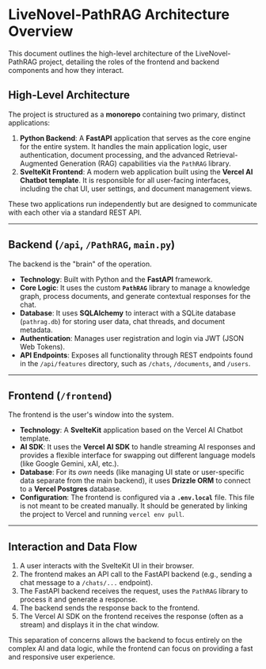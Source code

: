 # LiveNovel-PathRAG Architecture Overview

This document outlines the high-level architecture of the LiveNovel-PathRAG project, detailing the roles of the frontend and backend components and how they interact.

## High-Level Architecture

The project is structured as a **monorepo** containing two primary, distinct applications:

1.  **Python Backend**: A **FastAPI** application that serves as the core engine for the entire system. It handles the main application logic, user authentication, document processing, and the advanced Retrieval-Augmented Generation (RAG) capabilities via the `PathRAG` library.
2.  **SvelteKit Frontend**: A modern web application built using the **Vercel AI Chatbot template**. It is responsible for all user-facing interfaces, including the chat UI, user settings, and document management views.

These two applications run independently but are designed to communicate with each other via a standard REST API.

---

## Backend (`/api`, `/PathRAG`, `main.py`)

The backend is the "brain" of the operation.

* **Technology**: Built with Python and the **FastAPI** framework.
* **Core Logic**: It uses the custom **`PathRAG`** library to manage a knowledge graph, process documents, and generate contextual responses for the chat.
* **Database**: It uses **SQLAlchemy** to interact with a SQLite database (`pathrag.db`) for storing user data, chat threads, and document metadata.
* **Authentication**: Manages user registration and login via JWT (JSON Web Tokens).
* **API Endpoints**: Exposes all functionality through REST endpoints found in the `/api/features` directory, such as `/chats`, `/documents`, and `/users`.

---

## Frontend (`/frontend`)

The frontend is the user's window into the system.

* **Technology**: A **SvelteKit** application based on the Vercel AI Chatbot template.
* **AI SDK**: It uses the **Vercel AI SDK** to handle streaming AI responses and provides a flexible interface for swapping out different language models (like Google Gemini, xAI, etc.).
* **Database**: For its *own* needs (like managing UI state or user-specific data separate from the main backend), it uses **Drizzle ORM** to connect to a **Vercel Postgres** database.
* **Configuration**: The frontend is configured via a **`.env.local`** file. This file is not meant to be created manually. It should be generated by linking the project to Vercel and running `vercel env pull`.

---

## Interaction and Data Flow

1.  A user interacts with the SvelteKit UI in their browser.
2.  The frontend makes an API call to the FastAPI backend (e.g., sending a chat message to a `/chats/...` endpoint).
3.  The FastAPI backend receives the request, uses the `PathRAG` library to process it and generate a response.
4.  The backend sends the response back to the frontend.
5.  The Vercel AI SDK on the frontend receives the response (often as a stream) and displays it in the chat window.

This separation of concerns allows the backend to focus entirely on the complex AI and data logic, while the frontend can focus on providing a fast and responsive user experience.